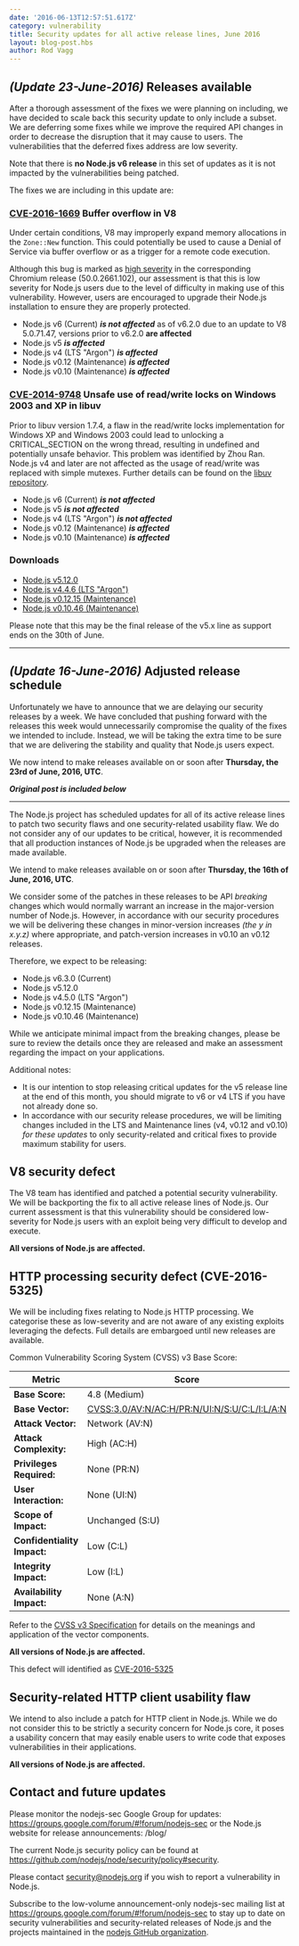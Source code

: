 ```yaml
---
date: '2016-06-13T12:57:51.617Z'
category: vulnerability
title: Security updates for all active release lines, June 2016
layout: blog-post.hbs
author: Rod Vagg
---
```


## _(Update 23-June-2016)_ Releases available

After a thorough assessment of the fixes we were planning on including, we have decided to scale back this security update to only include a subset. We are deferring some fixes while we improve the required API changes in order to decrease the disruption that it may cause to users. The vulnerabilities that the deferred fixes address are low severity.

Note that there is **no Node.js v6 release** in this set of updates as it is not impacted by the vulnerabilities being patched.

The fixes we are including in this update are:

### [CVE-2016-1669](https://cve.mitre.org/cgi-bin/cvename.cgi?name=CVE-2016-1669) Buffer overflow in V8

Under certain conditions, V8 may improperly expand memory allocations in the `Zone::New` function. This could potentially be used to cause a Denial of Service via buffer overflow or as a trigger for a remote code execution.

Although this bug is marked as [high severity](http://googlechromereleases.blogspot.com.au/2016/05/stable-channel-update.html) in the corresponding Chromium release (50.0.2661.102), our assessment is that this is low severity for Node.js users due to the level of difficulty in making use of this vulnerability. However, users are encouraged to upgrade their Node.js installation to ensure they are properly protected.

- Node.js v6 (Current) **_is not affected_** as of v6.2.0 due to an update to V8 5.0.71.47, versions prior to v6.2.0 **are affected**
- Node.js v5 **_is affected_**
- Node.js v4 (LTS "Argon") **_is affected_**
- Node.js v0.12 (Maintenance) **_is affected_**
- Node.js v0.10 (Maintenance) **_is affected_**

### [CVE-2014-9748](https://cve.mitre.org/cgi-bin/cvename.cgi?name=CVE-2014-9748) Unsafe use of read/write locks on Windows 2003 and XP in libuv

Prior to libuv version 1.7.4, a flaw in the read/write locks implementation for Windows XP and Windows 2003 could lead to unlocking a CRITICAL_SECTION on the wrong thread, resulting in undefined and potentially unsafe behavior. This problem was identified by Zhou Ran. Node.js v4 and later are not affected as the usage of read/write was replaced with simple mutexes. Further details can be found on the [libuv repository](https://github.com/libuv/libuv/issues/515).

- Node.js v6 (Current) **_is not affected_**
- Node.js v5 **_is not affected_**
- Node.js v4 (LTS "Argon") **_is not affected_**
- Node.js v0.12 (Maintenance) **_is affected_**
- Node.js v0.10 (Maintenance) **_is affected_**

### Downloads

- [Node.js v5.12.0](/blog/release/v5.12.0/)
- [Node.js v4.4.6 (LTS "Argon")](/blog/release/v4.4.6/)
- [Node.js v0.12.15 (Maintenance)](/blog/release/v0.12.15/)
- [Node.js v0.10.46 (Maintenance)](/blog/release/v0.10.46/)

Please note that this may be the final release of the v5.x line as support ends on the 30th of June.

---

## _(Update 16-June-2016)_ Adjusted release schedule

Unfortunately we have to announce that we are delaying our security releases by a week. We have concluded that pushing forward with the releases this week would unnecessarily compromise the quality of the fixes we intended to include. Instead, we will be taking the extra time to be sure that we are delivering the stability and quality that Node.js users expect.

We now intend to make releases available on or soon after **Thursday, the 23rd of June, 2016, UTC**.

**_Original post is included below_**

---

The Node.js project has scheduled updates for all of its active release lines to patch two security flaws and one security-related usability flaw. We do not consider any of our updates to be critical, however, it is recommended that all production instances of Node.js be upgraded when the releases are made available.

We intend to make releases available on or soon after **Thursday, the 16th of June, 2016, UTC**.

We consider some of the patches in these releases to be API _breaking_ changes which would normally warrant an increase in the major-version number of Node.js. However, in accordance with our security procedures we will be delivering these changes in minor-version increases _(the y in x.y.z)_ where appropriate, and patch-version increases in v0.10 an v0.12 releases.

Therefore, we expect to be releasing:

- Node.js v6.3.0 (Current)
- Node.js v5.12.0
- Node.js v4.5.0 (LTS "Argon")
- Node.js v0.12.15 (Maintenance)
- Node.js v0.10.46 (Maintenance)

While we anticipate minimal impact from the breaking changes, please be sure to review the details once they are released and make an assessment regarding the impact on your applications.

Additional notes:

- It is our intention to stop releasing critical updates for the v5 release line at the end of this month, you should migrate to v6 or v4 LTS if you have not already done so.
- In accordance with our security release procedures, we will be limiting changes included in the LTS and Maintenance lines (v4, v0.12 and v0.10) _for these updates_ to only security-related and critical fixes to provide maximum stability for users.

## V8 security defect

The V8 team has identified and patched a potential security vulnerability. We will be backporting the fix to all active release lines of Node.js. Our current assessment is that this vulnerability should be considered low-severity for Node.js users with an exploit being very difficult to develop and execute.

**All versions of Node.js are affected.**

## HTTP processing security defect (CVE-2016-5325)

We will be including fixes relating to Node.js HTTP processing. We categorise these as low-severity and are not aware of any existing exploits leveraging the defects. Full details are embargoed until new releases are available.

Common Vulnerability Scoring System (CVSS) v3 Base Score:

| Metric                      | Score                                                                                                                                  |
| --------------------------- | -------------------------------------------------------------------------------------------------------------------------------------- |
| **Base Score:**             | 4.8 (Medium)                                                                                                                           |
| **Base Vector:**            | [CVSS:3.0/AV:N/AC:H/PR:N/UI:N/S:U/C:L/I:L/A:N](https://www.first.org/cvss/calculator/3.0#CVSS:3.0/AV:N/AC:H/PR:N/UI:N/S:U/C:L/I:L/A:N) |
| **Attack Vector:**          | Network (AV:N)                                                                                                                         |
| **Attack Complexity:**      | High (AC:H)                                                                                                                            |
| **Privileges Required:**    | None (PR:N)                                                                                                                            |
| **User Interaction:**       | None (UI:N)                                                                                                                            |
| **Scope of Impact:**        | Unchanged (S:U)                                                                                                                        |
| **Confidentiality Impact:** | Low (C:L)                                                                                                                              |
| **Integrity Impact:**       | Low (I:L)                                                                                                                              |
| **Availability Impact:**    | None (A:N)                                                                                                                             |

Refer to the [CVSS v3 Specification](https://www.first.org/cvss/specification-document) for details on the meanings and application of the vector components.

**All versions of Node.js are affected.**

This defect will identified as [CVE-2016-5325](https://cve.mitre.org/cgi-bin/cvename.cgi?name=CVE-2016-5325)

## Security-related HTTP client usability flaw

We intend to also include a patch for HTTP client in Node.js. While we do not consider this to be strictly a security concern for Node.js core, it poses a usability concern that may easily enable users to write code that exposes vulnerabilities in their applications.

**All versions of Node.js are affected.**

## Contact and future updates

Please monitor the nodejs-sec Google Group for updates: https://groups.google.com/forum/#!forum/nodejs-sec or the Node.js website for release announcements: /blog/

The current Node.js security policy can be found at <https://github.com/nodejs/node/security/policy#security>.

Please contact security@nodejs.org if you wish to report a vulnerability in Node.js.

Subscribe to the low-volume announcement-only nodejs-sec mailing list at https://groups.google.com/forum/#!forum/nodejs-sec to stay up to date on security vulnerabilities and security-related releases of Node.js and the projects maintained in the [nodejs GitHub organization](http://github.com/nodejs/).
